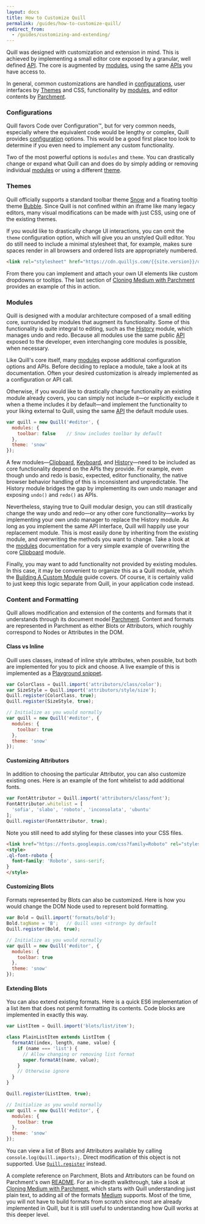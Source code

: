 ```yaml
---
layout: docs
title: How to Customize Quill
permalink: /guides/how-to-customize-quill/
redirect_from:
  - /guides/customizing-and-extending/
---
```


Quill was designed with customization and extension in mind. This is achieved by implementing a small editor core exposed by a granular, well defined [API](/docs/api/). The core is augmented by [modules](/docs/modules), using the same [APIs](/docs/api/) you have access to.

In general, common customizations are handled in [configurations](#configurations/), user interfaces by [Themes](#themes) and CSS, functionality by [modules](#modules), and editor contents by [Parchment](#content-and-formatting).


### Configurations

Quill favors Code over Configuration&trade;, but for very common needs, especially where the equivalent code would be lengthy or complex, Quill provides [configuration](/docs/configuration/) options. This would be a good first place too look to determine if you even need to implement any custom functionality.

Two of the most powerful options is `modules` and `theme`. You can drastically change or expand what Quill can and does do by simply adding or removing individual [modules](/docs/modules/) or using a different [theme](/docs/themes/).


### Themes

Quill officially supports a standard toolbar theme [Snow](/docs/themes/#snow) and a floating tooltip theme [Bubble](/docs/themes/#bubble). Since Quill is not confined within an iframe like many legacy editors, many visual modifications can be made with just CSS, using one of the existing themes.

If you would like to drastically change UI interactions, you can omit the `theme` configuration option, which will give you an unstyled Quill editor. You do still need to include a minimal stylesheet that, for example, makes sure spaces render in all browsers and ordered lists are appropriately numbered.

```html
<link rel="stylesheet" href="https://cdn.quilljs.com/{{site.version}}/quill.core.css">
```

From there you can implement and attach your own UI elements like custom dropdowns or tooltips. The last section of [Cloning Medium with Parchment](/guides/cloning-medium-with-parchment/#final-polish) provides an example of this in action.


### Modules

Quill is designed with a modular architecture composed of a small editing core, surrounded by modules that augment its functionality. Some of this functionality is quite integral to editing, such as the [History](/docs/modules/history/) module, which manages undo and redo. Because all modules use the same public [API](/docs/api/) exposed to the developer, even interchanging core modules is possible, when necessary.

Like Quill's core itself, many [modules](/docs/modules/) expose additional configuration options and APIs. Before deciding to replace a module, take a look at its documentation. Often your desired customization is already implemented as a configuration or API call.

Otherwise, if you would like to drastically change functionality an existing module already covers, you can simply not include it&mdash;or explicitly exclude it when a theme includes it by default&mdash;and implement the functionality to your liking external to Quill, using the same [API](/docs/api/) the default module uses.

```js
var quill = new Quill('#editor', {
  modules: {
    toolbar: false    // Snow includes toolbar by default
  },
  theme: 'snow'
});
```

A few modules&mdash;[Clipboard](/docs/modules/clipboard/), [Keyboard](/docs/modules/keyboard/), and [History](/docs/modules/history/)&mdash;need to be included as core functionality depend on the APIs they provide. For example, even though undo and redo is basic, expected, editor functionality, the native browser behavior handling of this is inconsistent and unpredictable. The History module bridges the gap by implementing its own undo manager and exposing `undo()` and `redo()` as APIs.

Nevertheless, staying true to Quill modular design, you can still drastically change the way undo and redo&mdash;or any other core functionality&mdash;works by implementing your own undo manager to replace the History module. As long as you implement the same API interface, Quill will happily use your replacement module. This is most easily done by inheriting from the existing module, and overwriting the methods you want to change. Take a look at the [modules](/docs/modules/) documentation for a very simple example of overwriting the core [Clipboard](/docs/modules/clipboard/) module.

Finally, you may want to add functionality not provided by existing modules. In this case, it may be convenient to organize this as a Quill module, which the [Building A Custom Module](/guides/building-a-custom-module/) guide covers. Of course, it is certainly valid to just keep this logic separate from Quill, in your application code instead.


### Content and Formatting

Quill allows modification and extension of the contents and formats that it understands through its document model [Parchment](https://github.com/quilljs/parchment/). Content and formats are represented in Parchment as either Blots or Attributors, which roughly correspond to Nodes or Attributes in the DOM.

#### Class vs Inline

Quill uses classes, instead of inline style attributes, when possible, but both are implemented for you to pick and choose. A live example of this is implemented as a [Playground snippet](/playground/#class-vs-inline-style).

```js
var ColorClass = Quill.import('attributors/class/color');
var SizeStyle = Quill.import('attributors/style/size');
Quill.register(ColorClass, true);
Quill.register(SizeStyle, true);

// Initialize as you would normally
var quill = new Quill('#editor', {
  modules: {
    toolbar: true
  },
  theme: 'snow'
});
```

#### Customizing Attributors

In addition to choosing the particular Attributor, you can also customize existing ones. Here is an example of the font whitelist to add additional fonts.

```js
var FontAttributor = Quill.import('attributors/class/font');
FontAttributor.whitelist = [
  'sofia', 'slabo', 'roboto', 'inconsolata', 'ubuntu'
];
Quill.register(FontAttributor, true);
```

Note you still need to add styling for these classes into your CSS files.

```html
<link href="https://fonts.googleapis.com/css?family=Roboto" rel="stylesheet">
<style>
.ql-font-roboto {
  font-family: 'Roboto', sans-serif;
}
</style>
```

#### Customizing Blots

Formats represented by Blots can also be customized. Here is how you would change the DOM Node used to represent bold formatting.

```js
var Bold = Quill.import('formats/bold');
Bold.tagName = 'B';   // Quill uses <strong> by default
Quill.register(Bold, true);

// Initialize as you would normally
var quill = new Quill('#editor', {
  modules: {
    toolbar: true
  },
  theme: 'snow'
});
```

#### Extending Blots

You can also extend existing formats. Here is a quick ES6 implementation of a list item that does not permit formatting its contents. Code blocks are implemented in exactly this way.

```js
var ListItem = Quill.import('blots/list/item');

class PlainListItem extends ListItem {
  formatAt(index, length, name, value) {
    if (name === 'list') {
      // Allow changing or removing list format
      super.formatAt(name, value);
    }
    // Otherwise ignore
  }
}

Quill.register(ListItem, true);

// Initialize as you would normally
var quill = new Quill('#editor', {
  modules: {
    toolbar: true
  },
  theme: 'snow'
});
```

You can view a list of Blots and Attributors available by calling `console.log(Quill.imports);`. Direct modification of this object is not supported. Use [`Quill.register`](/docs/api/#register) instead.

A complete reference on Parchment, Blots and Attributors can be found on Parchment's own [README](https://github.com/quilljs/parchment/). For an in-depth walkthrough, take a look at [Cloning Medium with Parchment](/guides/cloning-medium-with-parchment/), which starts with Quill understanding just plain text, to adding all of the formats [Medium](https://medium.com/) supports. Most of the time, you will not have to build formats from scratch since most are already implemented in Quill, but it is still useful to understanding how Quill works at this deeper level.
